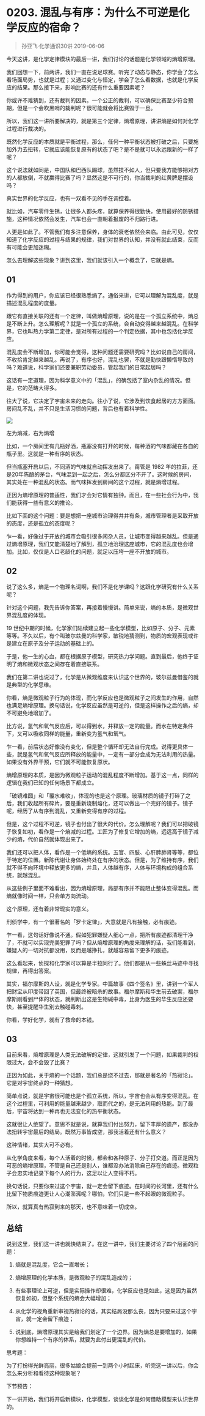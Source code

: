 # 0203. 混乱与有序：为什么不可逆是化学反应的宿命？
> 孙亚飞·化学通识30讲
2019-06-06

今天这讲，是化学定律模块的最后一讲，我们讨论的话题是化学领域的熵增原理。

我们回想一下，前两讲，我们一直在说足球赛。听完了动态与静态，你学会了怎么看场面局势，也就是过程；又通过变化与恒定，学会了怎么看数据，也就是化学反应的结果。那么接下来，影响比赛的还有什么重要因素呢？

你或许不难猜到，还有裁判的因素。一个公正的裁判，可以确保比赛至少符合预期，但是一个会吹黑哨的裁判呢？很可能就会将比赛毁于一旦。

所以，我们这一讲所要解决的，就是第三个定律，熵增原理，讲讲熵是如何对化学过程进行裁决的。

既然化学反应的本质就是平衡过程，那么，任何一种平衡状态被打破之后，只要施加外力去扭转，它就应该能恢复原有的状态了吧？是不是就可以永远跟新的一样了呢？

这个说法就如同是，中国队和巴西队踢球，虽然技不如人，但只要我方能够把对方的人都放倒，不就赢得比赛了吗？显然这是不可行的，你当裁判的红黄牌是摆设吗？

真实世界的化学反应，也有一双看不见的手在调控着。

就比如，汽车零件生锈，让很多人都头疼，就算保养得很勤快，使用最好的防锈措施，这种情况依然会发生，汽车也会一直朝着报废的不归路行进。

人更是如此了。不管我们有多注意保养，身体的衰老依然会来临。由此可见，仅仅知道了化学反应的过程与结果的规律，我们对世界的认知，并没有就此结束，反而有可能会更加迷糊。

怎么去理解这些现象？讲到这里，我们就该引入一个概念了，它就是熵。

## 01

作为得到的用户，你应该已经很熟悉熵了。通俗来讲，它可以理解为混乱度，就是描述混乱程度的度量。

跟它有直接关联的还有一个定律，叫做熵增原理，说的是在一个孤立系统中，熵总是不断上升。怎么理解呢？就是一个孤立的系统，会自动变得越来越混乱。在科学界，它也叫热力学第二定律，是对所有过程的一个判定依据，其中也包括化学反应。

混乱度会不断增加，你可能会觉得，这种问题还需要研究吗？比如说自己的房间，不收拾肯定越来越乱。再说了，有序也好，混乱也罢，不就是勤快跟懒惰导致的吗？难道说，科学家们还要兼职劳动委员，管起我们的日常起居吗？

这话有一定道理，因为科学意义中的「混乱」，的确包括了室内杂乱的情况。但是，它的范畴大得多。

往大了说，它决定了宇宙未来的走向。往小了说，它涉及到饮食起居的方方面面。房间乱不乱，并不只是生活习惯的问题，背后也有着科学性。

![](https://raw.githubusercontent.com/dalong0514/selfstudy/master/图片链接/生命科学/2019084.jpg)

左为熵减，右为熵增

比如，一个房间里有几瓶好酒，瓶塞没有打开的时候，每种酒的气味都藏在各自的瓶子里。这就是一种有序的状态。

但当瓶塞开启以后，不同酒的气味就自动挥发出来了。甭管是 1982 年的拉菲，还是20年陈酿的茅台，气味混到一起之后，怎么分都区分不开了。这时候的房间，其实处在一种混乱的状态。而气味挥发到房间的这个过程，就是熵增过程。

正因为熵增原理的普适性，我们才会对它情有独钟。而且，在一些社会行为中，我们能获得一些有意义的推论。

比如下面的这个问题：要是想把一座城市治理得井井有条，城市管理者是采取开放的态度，还是孤立的态度呢？

乍一看，好像过于开放的城市会吸引很多闲杂人员，让城市变得越来越乱。但是通过熵增原理，我们又能清楚地了解到，孤立地治理这座城市，它的混乱度也会增加。比如，仅仅是人口老龄化的问题，就足以压垮一座不开放的城市。

## 02

说了这么多，熵是一个物理名词啊，我们不是化学课吗？这跟化学研究有什么关系呢？

针对这个问题，我先告诉你答案，再接着慢慢讲。简单来说，熵的本质，是微观世界混乱度的体现。

19 世纪中期的时候，化学家们陆续建立起一些化学模型，比如原子、分子、元素等等。不久以后，有个叫玻尔兹曼的科学家，敏锐地猜测到，物质的宏观表现或许是建立在原子及分子运动的基础上的。

于是，他一生的心血，都在根据原子模型，研究热力学问题。直到最后，他终于证明了熵和微观状态之间存在着直接联系。

我们在第二讲也说过了，化学是从微观维度来认识这个世界的，玻尔兹曼借鉴的就是典型的化学思维。

你看，熵是微观粒子行为的体现，而化学反应也是微观粒子之间发生的作用，自然也满足熵增原理。换句话说，化学反应虽然是可逆的，但是这样操作之后的熵，却不可避免地增加了。

比方说，氢气和氧气反应后，可以得到水，并释放一定的能量。而水在特定条件下，又可以吸收同样的能量，重新变为氢气和氧气。

乍一看，前后状态好像没有变化，但是整个循环却无法自行完成。说得更具体一些，就是氢气和氧气反应所释放的能量中，一定有一部分会成为无法利用的热量。如果没有外界干预，它们就不可能恢复原状。

熵增原理的本质，是因为微观粒子运动的混乱程度不断增加。基于这一点，同样的逻辑在我们已知的任何场景下都成立。

「破镜难圆」和「覆水难收」，体现的也是这个原理。玻璃材质的镜子打碎了之后，我们收起所有碎片，要是重新烧制熔化，还可以做出一个完好的镜子。镜子呢，经历了从有序到混乱，又重新变得有序的过程。

但是，这个过程不可逆，镜子也付出了很大的代价。怎么理解呢？我们可以把破镜子恢复如初，看作是一个熵减的过程。工匠为了修复它增加的熵，远远高于镜子减少的熵，代价自然就体现出来了。

我们还可以把人体，看作是一个低熵的系统。五官、四肢、心肝脾肺肾等等，都位于特定的位置。新陈代谢让身体始终处在有序的状态。但是，为了维持有序，我们就不得不向环境中释放更多的熵，并且，人体越有序，人体与环境构成的组合系统，就越混乱。

从这些例子里面不难看出，因为熵增原理，局部有序并不能阻止整体变得混乱。而熵就像时间一样，只会单方向流动。

这个原理，还有着非常现实的意义。

刑侦学中，有一个很著名的「罗卡定律」，大意就是凡有接触，必有痕迹。

乍一看，这句话好像说不通。假如犯罪嫌疑人细心一点，把所有痕迹都清理干净了，不就可以实现完美犯罪了吗？但从熵增原理的角度来理解的话，我们能看到，嫌疑人的一切对抗都没用，反而是越挣扎，就越容易留下更多的痕迹。

这么看起来，侦探和化学家可以算是半拉同行了。他们都是从一些蛛丝马迹中寻找规律，再得出答案。

其实，福尔摩斯的人设，就是化学专家。中篇故事《四个签名》里，讲到一个军人把财宝从印度带回了英国，但最终被暗杀的故事。福尔摩斯和华生前去破案，福尔摩斯刚看到尸体的状态，就判断出这是生物碱中毒，比身为医生的华生反应还要快，甚至提醒华生别去触碰毒刺。

你看，学好化学，就有了救命的本钱。

## 03

目前来看，熵增原理是人类无法破解的定律，这就引发了一个问题，如果裁判的权限过大，会不会毁了比赛？

正因为如此，关于熵的一个话题，我们总是绕不过去，那就是著名的「热寂论」。它是对宇宙终点的一种猜想。

简单点说，就是宇宙很可能也是个孤立系统，所以，宇宙也会从有序变得混乱。在这个过程里，可利用的能量越来越少，取而代之的，是无法利用的热能。到了最后，宇宙将达到一种再也无法变化的热平衡状态。

这就很让人绝望了。意思不就是说，就算我们付出努力，留下丰厚的遗产，都没办法扭转宇宙最后的结局。既然万事皆成空，那我活着还有什么意义？

这种情绪，其实大可不必有。

从化学角度来看，每个人活着的时候，都会和各种原子、分子打交道。而正是因为可恶的熵增原理，不管是自己还是别人，谁都没办法消除自己存在的痕迹。微观粒子会忠实地记录下每个人的行为，这足以让人变得不朽。

换句话说，只要你来过这个宇宙，就一定会留下痕迹。在时间的长河里，还有什么比留下物质痕迹更让人心潮澎湃呢？哪怕，它们只是一些不起眼的微观粒子。

所以，就算真有热寂到来的那天，也不意味着一切成空。

## 总结

说到这里，我们这一讲也就快结束了。在这一讲中，我们主要讨论了四个层面的问题：

1. 熵就是混乱度，它会一直增长；

2. 熵增原理的化学本质，是微观粒子的混乱造成的；

3. 有些事理论上可逆，但是实际操作却很难，化学反应也是如此，这是因为虽然恢复如初，但整个系统的熵会大幅增加；

4. 从化学的视角重新审视热寂论的话，其实结局没那么丧，因为只要来过这个宇宙，就一定会留下痕迹；

5. 说到底，熵增原理其实是给我们划定了一个边界。因为熵总是要增加的，如果你想维持一个有序的体系，就要为此付出更混乱的代价。

思考题：

为了打扮得光鲜亮丽，很多姑娘会提前一到两个小时起床，听完这一讲以后，你会怎么来分析和看待这种现象呢？

下节预告：

下一讲开始，我们将开启新模块，化学模型，谈谈化学是如何借助模型来认识世界的。


